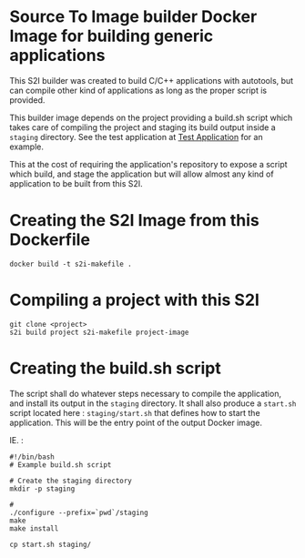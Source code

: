 # Source To Image builder Docker Image for building generic applications

This S2I builder was created to build C/C++ applications with autotools, but can compile other kind of applications as
long as the proper script is provided.

This builder image depends on the project providing a build.sh script which takes care of compiling the project and
staging its build output inside a `staging` directory.  See the test application at [Test Application](test/testApp) for
an example.

This at the cost of requiring the application's repository to expose a script which build, and stage the application but
will allow almost any kind of application to be built from this S2I.

# Creating the S2I Image from this Dockerfile

```
docker build -t s2i-makefile .
```

# Compiling a project with this S2I

```
git clone <project>
s2i build project s2i-makefile project-image
```

# Creating the build.sh script

The script shall do whatever steps necessary to compile the application, and install its output in the `staging`
directory.  It shall also produce a `start.sh` script located here : `staging/start.sh` that defines how to start the
application.  This will be the entry point of the output Docker image.

IE. :
```
#!/bin/bash
# Example build.sh script

# Create the staging directory
mkdir -p staging

# 
./configure --prefix=`pwd`/staging
make
make install

cp start.sh staging/
```